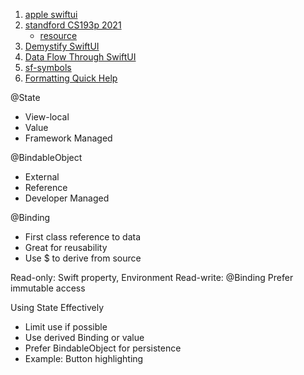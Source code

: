 1. [apple swiftui](https://developer.apple.com/tutorials/swiftui)
2. [standford CS193p 2021](https://www.bilibili.com/video/BV1fy4y1u7hX/?spm_id_from=autoNext)
    - [resource](https://cs193p.sites.stanford.edu)
4. [Demystify SwiftUI](https://developer.apple.com/videos/play/wwdc2021/10022/)
5. [Data Flow Through SwiftUI](https://developer.apple.com/videos/play/wwdc2019/226/)
6. [sf-symbols](https://developer.apple.com/sf-symbols/)
7. [Formatting Quick Help](https://developer.apple.com/library/archive/documentation/Xcode/Reference/xcode_markup_formatting_ref/SymbolDocumentation.html)



@State
- View-local
- Value
- Framework Managed


@BindableObject
- External
- Reference
- Developer Managed

@Binding
- First class reference to data
- Great for reusability
- Use $ to derive from source 

Read-only: Swift property, Environment
Read-write: @Binding
Prefer immutable access


Using State Effectively
- Limit use if possible
- Use derived Binding or value
- Prefer BindableObject for persistence
- Example: Button highlighting
